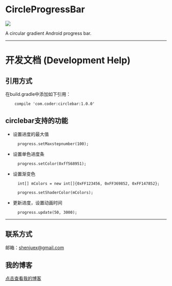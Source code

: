 # CircleProgressBar

![](http://i.imgur.com/3mmtrMc.png)

A circular gradient Android progress bar.


----------

# 开发文档 (Development Help)

## 引用方式

在build.gradle中添加如下引用：

		compile 'com.coder:circlebar:1.0.0'

## circlebar支持的功能

- 设置进度的最大值

		progress.setMaxstepnumber(100);
- 设置单色进度条

		progress.setColor(0xff568951);

- 设置渐变色

		int[] mColors = new int[]{0xFF123456, 0xFF369852, 0xFF147852};

    	progress.setShaderColor(mColors);

- 更新进度，设置动画时间

		progress.update(50, 3000);


----------

## 联系方式

邮箱：shenjuex@gmail.com

## 我的博客

[点击查看我的博客](http://blog.renleicoder.com/)
